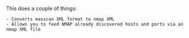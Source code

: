 This does a couple of things:

	- Converts masscan XML format to nmap XML
	- Allows you to feed NMAP already discovered hosts and ports via an nmap XML file


